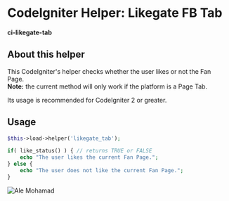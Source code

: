 # CodeIgniter Helper: Likegate FB Tab

**ci-likegate-tab**

## About this helper

This CodeIgniter's helper checks whether the user likes or not the Fan Page.  
**Note:** the current method will only work if the platform is a Page Tab.

Its usage is recommended for CodeIgniter 2 or greater.

## Usage

```php
$this->load->helper('likegate_tab');

if( like_status() ) { // returns TRUE or FALSE
    echo "The user likes the current Fan Page.";
} else {
    echo "The user does not like the current Fan Page.";
}
```

![Ale Mohamad](http://alemohamad.com/github/logo2012am.png)
